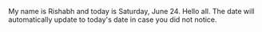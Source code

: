 My name is Rishabh and today is Saturday, June 24. Hello all. The date will automatically update to today's date in case you did not notice.
